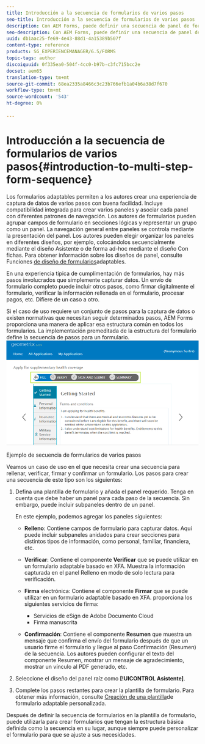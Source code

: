 ```yaml
---
title: Introducción a la secuencia de formularios de varios pasos
seo-title: Introducción a la secuencia de formularios de varios pasos
description: Con AEM Forms, puede definir una secuencia de panel de formularios en la que desee que los usuarios naveguen y rellenen un formulario adaptable.
seo-description: Con AEM Forms, puede definir una secuencia de panel de formularios en la que desee que los usuarios naveguen y rellenen un formulario adaptable.
uuid: db1aac25-fe69-4e43-88d1-4a15389b507f
content-type: reference
products: SG_EXPERIENCEMANAGER/6.5/FORMS
topic-tags: author
discoiquuid: 0f335ea0-504f-4cc0-b97b-c3fc715bcc2e
docset: aem65
translation-type: tm+mt
source-git-commit: 68ea2335a8466c3c23b766efb1a04b6a38d7f670
workflow-type: tm+mt
source-wordcount: '543'
ht-degree: 0%

---
```



# Introducción a la secuencia de formularios de varios pasos{#introduction-to-multi-step-form-sequence}

Los formularios adaptables permiten a los autores crear una experiencia de captura de datos de varios pasos con buena facilidad. Incluye compatibilidad integrada para crear varios paneles y asociar cada panel con diferentes patrones de navegación. Los autores de formularios pueden agrupar campos de formulario en secciones lógicas y representar un grupo como un panel. La navegación general entre paneles se controla mediante la presentación del panel. Los autores pueden elegir organizar los paneles en diferentes diseños, por ejemplo, colocándolos secuencialmente mediante el diseño Asistente o de forma ad-hoc mediante el diseño Con fichas. Para obtener información sobre los diseños de panel, consulte Funciones [de diseño de formularios](../../forms/using/layout-capabilities-adaptive-forms.md)adaptables.

En una experiencia típica de cumplimentación de formularios, hay más pasos involucrados que simplemente capturar datos. Un envío de formulario completo puede incluir otros pasos, como firmar digitalmente el formulario, verificar la información rellenada en el formulario, procesar pagos, etc. Difiere de un caso a otro.

Si el caso de uso requiere un conjunto de pasos para la captura de datos o existen normativas que necesitan seguir determinados pasos, AEM Forms proporciona una manera de aplicar esa estructura común en todos los formularios. La implementación premeditada de la estructura del formulario define la secuencia de pasos para un formulario. ![Ejemplo de secuencia de formularios de varios pasos](assets/formpipeline.png)

Ejemplo de secuencia de formularios de varios pasos

Veamos un caso de uso en el que necesita crear una secuencia para rellenar, verificar, firmar y confirmar un formulario. Los pasos para crear una secuencia de este tipo son los siguientes:

1. Defina una plantilla de formulario y añada el panel requerido. Tenga en cuenta que debe haber un panel para cada paso de la secuencia. Sin embargo, puede incluir subpaneles dentro de un panel.

   En este ejemplo, podemos agregar los paneles siguientes:

   * **Relleno**: Contiene campos de formulario para capturar datos. Aquí puede incluir subpaneles anidados para crear secciones para distintos tipos de información, como personal, familiar, financiera, etc.

   * **Verificar**: Contiene el componente **Verificar** que se puede utilizar en un formulario adaptable basado en XFA. Muestra la información capturada en el panel Relleno en modo de solo lectura para verificación.

   * **Firma** electrónica: Contiene el componente **Firmar** que se puede utilizar en un formulario adaptable basado en XFA. proporciona los siguientes servicios de firma:

      * Servicios de eSign de Adobe Documento Cloud
      * Firma manuscrita
   * **Confirmación**: Contiene el componente **Resumen** que muestra un mensaje que confirma el envío del formulario después de que un usuario firme el formulario y llegue al paso Confirmación (Resumen) de la secuencia. Los autores pueden configurar el texto del componente Resumen, mostrar un mensaje de agradecimiento, mostrar un vínculo al PDF generado, etc.


1. Seleccione el diseño del panel raíz como **[!UICONTROL Asistente]**.
1. Complete los pasos restantes para crear la plantilla de formulario. Para obtener más información, consulte [Creación de una plantilla](../../forms/using/custom-adaptive-forms-templates.md)de formulario adaptable personalizada.

Después de definir la secuencia de formularios en la plantilla de formulario, puede utilizarla para crear formularios que tengan la estructura básica definida como la secuencia en su lugar, aunque siempre puede personalizar el formulario para que se ajuste a sus necesidades.

